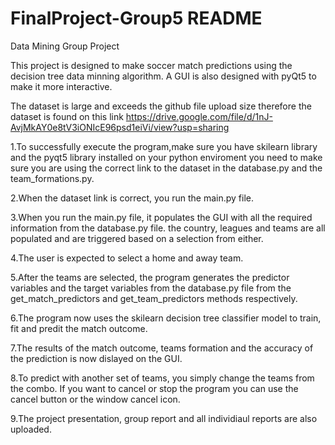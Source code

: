 # FinalProject-Group5 README
Data Mining Group Project

This project is designed to make soccer match predictions using the decision tree data minning algorithm. A GUI is also designed with pyQt5 to make it more interactive.

The dataset is large and exceeds the github file upload size therefore the dataset is found on this link https://drive.google.com/file/d/1nJ-AvjMkAY0e8tV3iONIcE96psd1eiVi/view?usp=sharing

1.To successfully execute the program,make sure you have skilearn library and the pyqt5 library installed on your python enviroment you need to make sure you are using the correct link to the dataset in the database.py and the team_formations.py. 

2.When the dataset link is correct, you run the main.py file.

3.When you run the main.py file, it populates the GUI with all the required information from the database.py file. the country, leagues and teams are all populated and are triggered based on a selection from either.

4.The user is expected to select a home and away team.

5.After the teams are selected, the program generates the predictor variables and the target variables from the database.py file from the get_match_predictors and get_team_predictors methods respectively.

6.The program now uses the skilearn decision tree classifier model to train, fit and predit the match outcome.

7.The results of the match outcome, teams formation and the accuracy of the prediction is now dislayed on the GUI.

8.To predict with another set of teams, you simply change the teams from the combo. If you want to cancel or stop the program you can use the cancel button or the window cancel icon.

9.The project presentation, group report and all individiaul reports are also uploaded.

